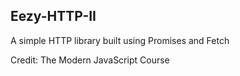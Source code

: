 ## Eezy-HTTP-II


A simple HTTP library built using Promises and Fetch

Credit: The Modern JavaScript Course
